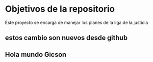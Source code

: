 # Objetivos de la repositorio

Este proyecto se encarga de manejar los planes de la liga de la justicia

## estos cambio son nuevos desde github

## Hola mundo Gicson
